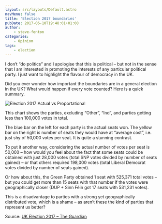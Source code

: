 ```yaml
---
layout: src/layouts/Default.astro
navMenu: false
title: 'Election 2017 boundaries'
pubDate: 2017-06-10T19:48:01+01:00
author:
    - steve-fenton
categories:
    - Opinion
tags:
    - election
---
```


I don’t “do politics” and I apologise that this is political – but not in the sense that I am interested in promoting the interests of any particular political party. I just want to highlight the flavour of democracy in the UK.

Did you ever wonder how important the boundaries are in a general election in the UK? What would happen if every vote counted? Here is a quick summary.

![Election 2017 Actual vs Proportational](/img/2017/06/election-2017.png)

This chart shows the parties, excluding “Other”, “Ind”, and parties getting less than 100,000 votes in total.

The blue bar on the left for each party is the actual seats won. The yellow bar on the right is number of seats they would have at “average cost”, i.e. just shy of 50,000 votes per seat. It is quite a stunning contrast.

To put it another way, considering the actual number of votes per seat is 50,000 – how would you feel about the fact that some seats could be obtained with just 28,000 votes (total SNP votes divided by number of seats gained) – or that others required 198,000 votes (total Liberal Democrat votes divided by number of seats gained).

Or how about this, the Green Party obtained 1 seat with 525,371 total votes – but you could get more than 15 seats with that number if the votes were geographically closer (DUP + Sinn Féin got 17 seats with 531,231 votes).

This is a disadvantage to parties with a strong yet geographically distributed vote, which is a shame – as aren’t these the kind of parties that represent us better?

Source: [UK Election 2017 – The Guardian](https://www.theguardian.com/politics/ng-interactive/2017/jun/08/live-uk-election-results-in-full-2017)